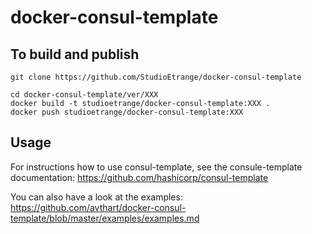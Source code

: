 # docker-consul-template

## To build and publish

```
git clone https://github.com/StudioEtrange/docker-consul-template

cd docker-consul-template/ver/XXX
docker build -t studioetrange/docker-consul-template:XXX .
docker push studioetrange/docker-consul-template:XXX
```
## Usage
For instructions how to use consul-template, see the consule-template documentation: 
https://github.com/hashicorp/consul-template

You can also have a look at the examples: https://github.com/avthart/docker-consul-template/blob/master/examples/examples.md
